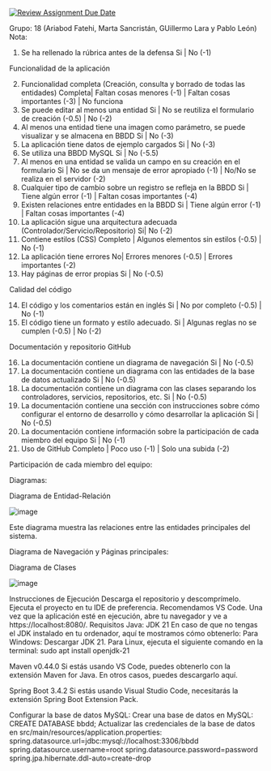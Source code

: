 [![Review Assignment Due Date](https://classroom.github.com/assets/deadline-readme-button-22041afd0340ce965d47ae6ef1cefeee28c7c493a6346c4f15d667ab976d596c.svg)](https://classroom.github.com/a/D1C1HU9V)

Grupo: 18 (Ariabod Fatehi, Marta Sancristán, GUillermo Lara y Pablo León) 
Nota:
1.	Se ha rellenado la rúbrica antes de la defensa
Si | No (-1)

Funcionalidad de la aplicación

2.	Funcionalidad completa (Creación, consulta y borrado de todas las entidades)
Completa| Faltan cosas menores (-1) | Faltan cosas importantes (-3) | No funciona 
3.	Se puede editar al menos una entidad 
Si | No se reutiliza el formulario de creación (-0.5) | No (-2)
4.	Al menos una entidad tiene una imagen como parámetro, se puede visualizar y se almacena en BBDD
Si | No (-3)
5.	La aplicación tiene datos de ejemplo cargados
Si | No (-3)
6.	Se utiliza una BBDD MySQL
Si | No (-5.5)
7.	Al menos  en una entidad se valida un campo en su creación en el formulario 
Si | No se da un mensaje de error apropiado (-1) | No/No se realiza en el servidor (-2)
8.	Cualquier tipo de cambio sobre un registro se refleja en la BBDD
Si | Tiene algún error (-1) | Faltan cosas importantes (-4)
9.	Existen relaciones entre entidades en la BBDD
Si | Tiene algún error (-1) | Faltan cosas importantes (-4)
10.	La aplicación sigue una arquitectura adecuada (Controlador/Servicio/Repositorio)
Si| No (-2)
11.	Contiene estilos (CSS)
Completo | Algunos elementos sin estilos (-0.5) | No (-1)
12.	La aplicación tiene errores 
No| Errores menores (-0.5) | Errores importantes (-2)
13.	Hay páginas de error propias
Si | No (-0.5)



Calidad del código

14.	El código y los comentarios están en inglés
Si | No por completo (-0.5) | No (-1)
15.	El código tiene un formato y estilo adecuado.
Si | Algunas reglas no se cumplen (-0.5) | No (-2)

Documentación y repositorio GitHub

16.	La documentación contiene un diagrama de navegación 
Si | No (-0.5)
17.	La documentación contiene un diagrama con las entidades de la base de datos actualizado
Si | No (-0.5)
18.	La documentación contiene un diagrama con las clases separando los controladores, servicios, repositorios, etc.
Si | No (-0.5)
19.	La documentación contiene una sección con instrucciones sobre cómo configurar el entorno de desarrollo y cómo desarrollar la aplicación
Si | No (-0.5)
20.	La documentación contiene información sobre la participación de cada miembro del equipo
Si | No (-1)
22.	Uso de GitHub
Completo | Poco uso (-1) | Solo una subida (-2) 

Participación de cada miembro del equipo:






Diagramas:

Diagrama de Entidad-Relación

![image](https://github.com/user-attachments/assets/15535b36-3c5b-454b-8c40-ab7c76438149)


Este diagrama muestra las relaciones entre las entidades principales del sistema.

Diagrama de Navegación y Páginas principales:









Diagrama de Clases

![image](https://github.com/user-attachments/assets/b709809d-1f3a-47ae-acfa-22e3b60e3d42)








Instrucciones de Ejecución
    Descarga el repositorio y descomprímelo.
    Ejecuta el proyecto en tu IDE de preferencia. Recomendamos VS Code.
    Una vez que la aplicación esté en ejecución, abre tu navegador y ve a https://localhost:8080/.
Requisitos
Java: JDK 21
En caso de que no tengas el JDK instalado en tu ordenador, aquí te mostramos cómo obtenerlo:
Para Windows: Descargar JDK 21.
Para Linux, ejecuta el siguiente comando en la terminal:
sudo apt install openjdk-21

Maven v0.44.0
Si estás usando VS Code, puedes obtenerlo con la extensión Maven for Java.
En otros casos, puedes descargarlo aquí.

Spring Boot 3.4.2
Si estás usando Visual Studio Code, necesitarás la extensión Spring Boot Extension Pack.

Configurar la base de datos MySQL:
Crear una base de datos en MySQL:
CREATE DATABASE bbdd;
Actualizar las credenciales de la base de datos en src/main/resources/application.properties:
spring.datasource.url=jdbc:mysql://localhost:3306/bbdd
spring.datasource.username=root
spring.datasource.password=password
spring.jpa.hibernate.ddl-auto=create-drop





























